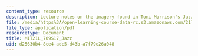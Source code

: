 ```yaml
---
content_type: resource
description: Lecture notes on the imagery found in Toni Morrison's Jazz.
file: /media/https%3A/open-learning-course-data-rc.s3.amazonaws.com/21l-709-ethnic-literature-in-america-spring-2017/d25630b48ce4adc5d43ba7f79e26a048_MIT21L_709S17_Jazz.pdf
file_type: application/pdf
resourcetype: Document
title: MIT21L_709S17_Jazz
uid: d25630b4-8ce4-adc5-d43b-a7f79e26a048
---
```

